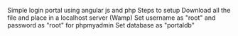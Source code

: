 Simple login portal using angular js and php
Steps to setup
Download all the file and place in a localhost server (Wamp)
Set username as "root" and password as "root" for phpmyadmin
Set database as "portaldb"
